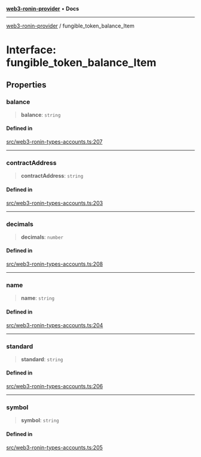 [**web3-ronin-provider**](../README.md) • **Docs**

***

[web3-ronin-provider](../globals.md) / fungible\_token\_balance\_Item

# Interface: fungible\_token\_balance\_Item

## Properties

### balance

> **balance**: `string`

#### Defined in

[src/web3-ronin-types-accounts.ts:207](https://github.com/chuacw/web3-ronin-provider/blob/7251b9677bbb79d30e6a4204bfabcc38fab6aa15/src/web3-ronin-types-accounts.ts#L207)

***

### contractAddress

> **contractAddress**: `string`

#### Defined in

[src/web3-ronin-types-accounts.ts:203](https://github.com/chuacw/web3-ronin-provider/blob/7251b9677bbb79d30e6a4204bfabcc38fab6aa15/src/web3-ronin-types-accounts.ts#L203)

***

### decimals

> **decimals**: `number`

#### Defined in

[src/web3-ronin-types-accounts.ts:208](https://github.com/chuacw/web3-ronin-provider/blob/7251b9677bbb79d30e6a4204bfabcc38fab6aa15/src/web3-ronin-types-accounts.ts#L208)

***

### name

> **name**: `string`

#### Defined in

[src/web3-ronin-types-accounts.ts:204](https://github.com/chuacw/web3-ronin-provider/blob/7251b9677bbb79d30e6a4204bfabcc38fab6aa15/src/web3-ronin-types-accounts.ts#L204)

***

### standard

> **standard**: `string`

#### Defined in

[src/web3-ronin-types-accounts.ts:206](https://github.com/chuacw/web3-ronin-provider/blob/7251b9677bbb79d30e6a4204bfabcc38fab6aa15/src/web3-ronin-types-accounts.ts#L206)

***

### symbol

> **symbol**: `string`

#### Defined in

[src/web3-ronin-types-accounts.ts:205](https://github.com/chuacw/web3-ronin-provider/blob/7251b9677bbb79d30e6a4204bfabcc38fab6aa15/src/web3-ronin-types-accounts.ts#L205)
